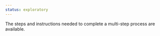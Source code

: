 ```yaml
---
status: exploratory
---
```


The steps and instructions needed to complete a multi-step process are available.
